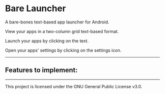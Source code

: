 # Bare Launcher

A bare-bones text-based app launcher for Android.

View your apps in a two-column grid text-based format.

Launch your apps by clicking on the text.

Open your apps' settings by clicking on the settings icon.

***

Features to implement: 
- 

***

This project is licensed under the GNU General Public License v3.0.